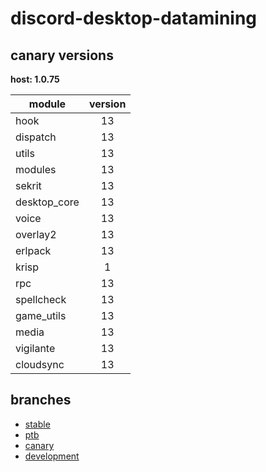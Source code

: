 # discord-desktop-datamining

## canary versions

**host: 1.0.75**

| module | version |
| ------ | :-----: |
| hook | 13 |
| dispatch | 13 |
| utils | 13 |
| modules | 13 |
| sekrit | 13 |
| desktop_core | 13 |
| voice | 13 |
| overlay2 | 13 |
| erlpack | 13 |
| krisp | 1 |
| rpc | 13 |
| spellcheck | 13 |
| game_utils | 13 |
| media | 13 |
| vigilante | 13 |
| cloudsync | 13 |

## branches

- [stable](https://github.com/OpenAsar/discord-desktop-datamining/tree/stable)
- [ptb](https://github.com/OpenAsar/discord-desktop-datamining/tree/ptb)
- [canary](https://github.com/OpenAsar/discord-desktop-datamining/tree/canary)
- [development](https://github.com/OpenAsar/discord-desktop-datamining/tree/development)